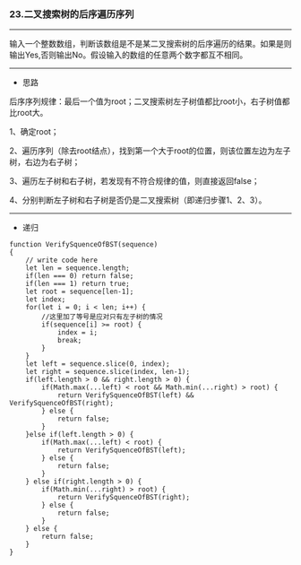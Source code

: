 ### 23.二叉搜索树的后序遍历序列

---

输入一个整数数组，判断该数组是不是某二叉搜索树的后序遍历的结果。如果是则输出Yes,否则输出No。假设输入的数组的任意两个数字都互不相同。

---

* 思路

后序序列规律：最后一个值为root；二叉搜索树左子树值都比root小，右子树值都比root大。

1、确定root；

2、遍历序列（除去root结点），找到第一个大于root的位置，则该位置左边为左子树，右边为右子树；

3、遍历左子树和右子树，若发现有不符合规律的值，则直接返回false；

4、分别判断左子树和右子树是否仍是二叉搜索树（即递归步骤1、2、3）。

---

* 递归

``` JS
function VerifySquenceOfBST(sequence)
{
    // write code here
    let len = sequence.length;
    if(len === 0) return false;
    if(len === 1) return true;
    let root = sequence[len-1];
    let index;
    for(let i = 0; i < len; i++) {
        //这里加了等号是应对只有左子树的情况
        if(sequence[i] >= root) {
            index = i;
            break;
        }
    }
    let left = sequence.slice(0, index);
    let right = sequence.slice(index, len-1);
    if(left.length > 0 && right.length > 0) {
        if(Math.max(...left) < root && Math.min(...right) > root) {
            return VerifySquenceOfBST(left) && VerifySquenceOfBST(right);
        } else {
            return false;
        }
    }else if(left.length > 0) {
        if(Math.max(...left) < root) {
            return VerifySquenceOfBST(left);
        } else {
            return false;
        }
    } else if(right.length > 0) {
        if(Math.min(...right) > root) {
            return VerifySquenceOfBST(right);
        } else {
            return false;
        }
    } else {
        return false;
    }
}
```
